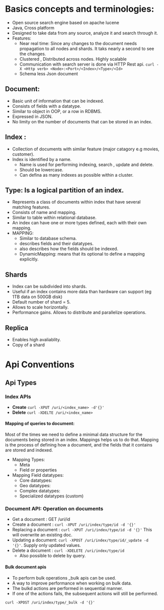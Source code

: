 # Basics concepts and terminologies:
- Open source search engine based on apache lucene
- Java, Cross platform
- Designed to take data from any source, analyze it and search through it.
- Features:
	- Near real time: Since any changes to the document needs propagation to all nodes and shards. It taks nearly a second to see the changes.
	- Clustered , Distributed across nodes. Highly scalable
	- Communication with search server is done via HTTP Rest api. ```curl -X <Http verb> <Node>:<Port>/<Index>/<Type>/<Id>```
	- Schema less Json document

## Document: 

- Basic unit of information that can be indexed.
- Consists of fields with a datatype.
- Similar to object in OOP, or a row in RDBMS.
- Expressed in JSON.
- No limity on the number of documents that can be stored in an index.
  
## Index :

- Collection of documents with similar feature (major catagory e.g movies, customer).
- Index is identified by a name. 
	- Name is used for performing indexing, search , update and delete.
	- Should be lowercase.
	- Can defina as many indexes as possible within a cluster.

## Type: Is a logical partition of an index. 

- Represents a class of documents within index that have several matching features.
- Consists of name and mapping.
- Similar to table within relational database.
- An index can have one or more types defined, each with their own mapping.
- MAPPING:
	- Similar to database schema.
	- describes fields and their datatypes.
	- also describes how the fields should be indexed.
	- DynamicMapping: means that its optional to define a mapping explicitly.

## Shards

- Index can be subdivided into shards.
- Useful if an index contains more data than hardware can support (eg 1TB data on 500GB disk)
- Default number of shard = 5.
- Allows to scale horizontally.
- Performance gains. Allows to distribute and parallelize operations.

## Replica

- Enables high avaliablity.
- Copy of a shard

# Api Conventions

## Api Types

### Index APIs

- **Create** ```curl -XPUT /uri/<index_name> -d'{}'```
- **Delete** ```curl -XDELTE /uri/<index_name> ```

#### Mapping of queries to document:
Most of the times we need to define a minimal data structure for the documents being stored in an index. Mappings helps us to do that. Mapping is the process of defining how a document, and the fields that it contains are stored and indexed.

- Mapping Types: 
	- Meta
	- Field or properties
- Mapping Field datatypes:
	- Core datatypes:
	- Geo datatypes:
	- Complex datatypes:
	- Specialized datatypes (custom)

### Document API: Operation on documents

- Get a document : GET /uri/id 
- Create a document : ```curl -XPUT /uri/index/type/id -d '{}'```
- Replacing a document : ```curl -XPUT /uri/index/type/id -d '{}'``` This will overwrite an existing doc.
- Updating a document: ```curl -XPOST /uri/index/type/id/_update -d '{}'```. Supply only updated values.
- Delete a document : ```curl -XDELETE /uri/index/type/id ```
	- Also possible to delete by query.

#### Bulk document apis

- To perform bulk operations _bulk apis can be used.
- A way to improve performance when working on bulk data.
- The bulkd actions are performed in sequential manner.
- If one of the actions fails, the subsequent actions will still be performed.

```curl -XPOST /uri/index/type/_bulk -d '{}'```
